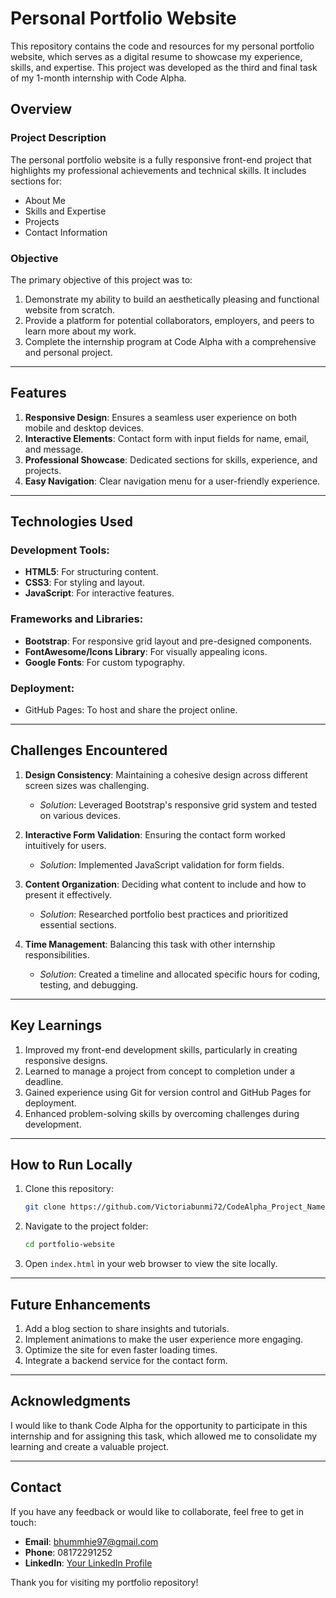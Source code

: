 # Personal Portfolio Website

This repository contains the code and resources for my personal portfolio website, which serves as a digital resume to showcase my experience, skills, and expertise. This project was developed as the third and final task of my 1-month internship with Code Alpha.

## Overview

### Project Description
The personal portfolio website is a fully responsive front-end project that highlights my professional achievements and technical skills. It includes sections for:
- About Me
- Skills and Expertise
- Projects
- Contact Information

### Objective
The primary objective of this project was to:
1. Demonstrate my ability to build an aesthetically pleasing and functional website from scratch.
2. Provide a platform for potential collaborators, employers, and peers to learn more about my work.
3. Complete the internship program at Code Alpha with a comprehensive and personal project.

---

## Features
1. **Responsive Design**: Ensures a seamless user experience on both mobile and desktop devices.
2. **Interactive Elements**: Contact form with input fields for name, email, and message.
3. **Professional Showcase**: Dedicated sections for skills, experience, and projects.
4. **Easy Navigation**: Clear navigation menu for a user-friendly experience.

---

## Technologies Used

### Development Tools:
- **HTML5**: For structuring content.
- **CSS3**: For styling and layout.
- **JavaScript**: For interactive features.

### Frameworks and Libraries:
- **Bootstrap**: For responsive grid layout and pre-designed components.
- **FontAwesome/Icons Library**: For visually appealing icons.
- **Google Fonts**: For custom typography.

### Deployment:
- GitHub Pages: To host and share the project online.

---

## Challenges Encountered

1. **Design Consistency**: Maintaining a cohesive design across different screen sizes was challenging.
   - *Solution*: Leveraged Bootstrap's responsive grid system and tested on various devices.

2. **Interactive Form Validation**: Ensuring the contact form worked intuitively for users.
   - *Solution*: Implemented JavaScript validation for form fields.

3. **Content Organization**: Deciding what content to include and how to present it effectively.
   - *Solution*: Researched portfolio best practices and prioritized essential sections.

4. **Time Management**: Balancing this task with other internship responsibilities.
   - *Solution*: Created a timeline and allocated specific hours for coding, testing, and debugging.

---

## Key Learnings
1. Improved my front-end development skills, particularly in creating responsive designs.
2. Learned to manage a project from concept to completion under a deadline.
3. Gained experience using Git for version control and GitHub Pages for deployment.
4. Enhanced problem-solving skills by overcoming challenges during development.

---

## How to Run Locally
1. Clone this repository:
   ```bash
   git clone https://github.com/Victoriabunmi72/CodeAlpha_Project_Name.git
   ```
2. Navigate to the project folder:
   ```bash
   cd portfolio-website
   ```
3. Open `index.html` in your web browser to view the site locally.

---

## Future Enhancements
1. Add a blog section to share insights and tutorials.
2. Implement animations to make the user experience more engaging.
3. Optimize the site for even faster loading times.
4. Integrate a backend service for the contact form.

---

## Acknowledgments
I would like to thank Code Alpha for the opportunity to participate in this internship and for assigning this task, which allowed me to consolidate my learning and create a valuable project.

---

## Contact
If you have any feedback or would like to collaborate, feel free to get in touch:

- **Email**: [bhummhie97@gmail.com](mailto:bhummhie97@gmail.com)
- **Phone**: 08172291252
- **LinkedIn**: [Your LinkedIn Profile](#)

Thank you for visiting my portfolio repository!